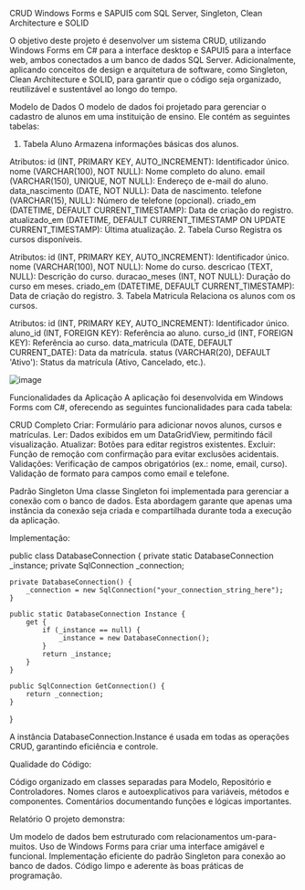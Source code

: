CRUD Windows Forms e SAPUI5 com SQL Server, Singleton, Clean Architecture e SOLID

O objetivo deste projeto é desenvolver um sistema CRUD, utilizando Windows Forms em C# para a interface desktop e SAPUI5 para a interface web, ambos conectados a um banco de dados SQL Server. Adicionalmente, aplicando conceitos de design e arquitetura de software, como Singleton, Clean Architecture e SOLID, para garantir que o código seja organizado, reutilizável e sustentável ao longo do tempo.
 


Modelo de Dados
O modelo de dados foi projetado para gerenciar o cadastro de alunos em uma instituição de ensino. Ele contém as seguintes tabelas:

1. Tabela Aluno
Armazena informações básicas dos alunos.

Atributos:
id (INT, PRIMARY KEY, AUTO_INCREMENT): Identificador único.
nome (VARCHAR(100), NOT NULL): Nome completo do aluno.
email (VARCHAR(150), UNIQUE, NOT NULL): Endereço de e-mail do aluno.
data_nascimento (DATE, NOT NULL): Data de nascimento.
telefone (VARCHAR(15), NULL): Número de telefone (opcional).
criado_em (DATETIME, DEFAULT CURRENT_TIMESTAMP): Data de criação do registro.
atualizado_em (DATETIME, DEFAULT CURRENT_TIMESTAMP ON UPDATE CURRENT_TIMESTAMP): Última atualização.
2. Tabela Curso
Registra os cursos disponíveis.

Atributos:
id (INT, PRIMARY KEY, AUTO_INCREMENT): Identificador único.
nome (VARCHAR(100), NOT NULL): Nome do curso.
descricao (TEXT, NULL): Descrição do curso.
duracao_meses (INT, NOT NULL): Duração do curso em meses.
criado_em (DATETIME, DEFAULT CURRENT_TIMESTAMP): Data de criação do registro.
3. Tabela Matricula
Relaciona os alunos com os cursos.

Atributos:
id (INT, PRIMARY KEY, AUTO_INCREMENT): Identificador único.
aluno_id (INT, FOREIGN KEY): Referência ao aluno.
curso_id (INT, FOREIGN KEY): Referência ao curso.
data_matricula (DATE, DEFAULT CURRENT_DATE): Data da matrícula.
status (VARCHAR(20), DEFAULT 'Ativo'): Status da matrícula (Ativo, Cancelado, etc.).



![image](https://github.com/user-attachments/assets/9d1935ad-93c3-49af-a555-43f9334bbde4)


Funcionalidades da Aplicação
A aplicação foi desenvolvida em Windows Forms com C#, oferecendo as seguintes funcionalidades para cada tabela:

CRUD Completo
Criar: Formulário para adicionar novos alunos, cursos e matrículas.
Ler: Dados exibidos em um DataGridView, permitindo fácil visualização.
Atualizar: Botões para editar registros existentes.
Excluir: Função de remoção com confirmação para evitar exclusões acidentais.
Validações:
Verificação de campos obrigatórios (ex.: nome, email, curso).
Validação de formato para campos como email e telefone.



Padrão Singleton
Uma classe Singleton foi implementada para gerenciar a conexão com o banco de dados. Esta abordagem garante que apenas uma instância da conexão seja criada e compartilhada durante toda a execução da aplicação.

Implementação:

public class DatabaseConnection {
    private static DatabaseConnection _instance;
    private SqlConnection _connection;

    private DatabaseConnection() {
        _connection = new SqlConnection("your_connection_string_here");
    }

    public static DatabaseConnection Instance {
        get {
            if (_instance == null) {
                _instance = new DatabaseConnection();
            }
            return _instance;
        }
    }

    public SqlConnection GetConnection() {
        return _connection;
    }
}

A instância DatabaseConnection.Instance é usada em todas as operações CRUD, garantindo eficiência e controle.


Qualidade do Código: 

Código organizado em classes separadas para Modelo, Repositório e Controladores.
Nomes claros e autoexplicativos para variáveis, métodos e componentes.
Comentários documentando funções e lógicas importantes.


Relatório
O projeto demonstra:

Um modelo de dados bem estruturado com relacionamentos um-para-muitos.
Uso de Windows Forms para criar uma interface amigável e funcional.
Implementação eficiente do padrão Singleton para conexão ao banco de dados.
Código limpo e aderente às boas práticas de programação.
